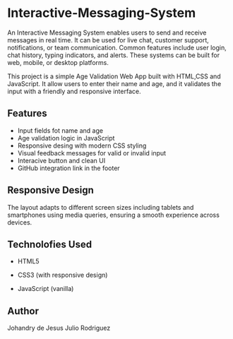 # Interactive-Messaging-System
An Interactive Messaging System enables users to send and receive messages in real time. It can be used for live chat, customer support, notifications, or team communication. Common features include user login, chat history, typing indicators, and alerts. These systems can be built for web, mobile, or desktop platforms.
 
 This project is a simple  Age Validation Web App built with HTML,CSS and JavaScript. It allow users to enter their name and age, and it validates the input with a friendly and responsive interface.

 ## Features
 - Input fields fot name and age
 - Age validation logic in JavaScript
 - Responsive desing with modern CSS styling
 - Visual feedback messages for valid or invalid input
 - Interacive button and clean UI
 - GitHub integration link in the footer

 ## Responsive Design
 The layout adapts to different screen sizes including tablets and smartphones using media queries, ensuring a smooth experience across devices.

 ## Technolofies Used
 - HTML5

- CSS3 (with responsive design)

- JavaScript (vanilla)

## Author
Johandry de Jesus Julio Rodriguez